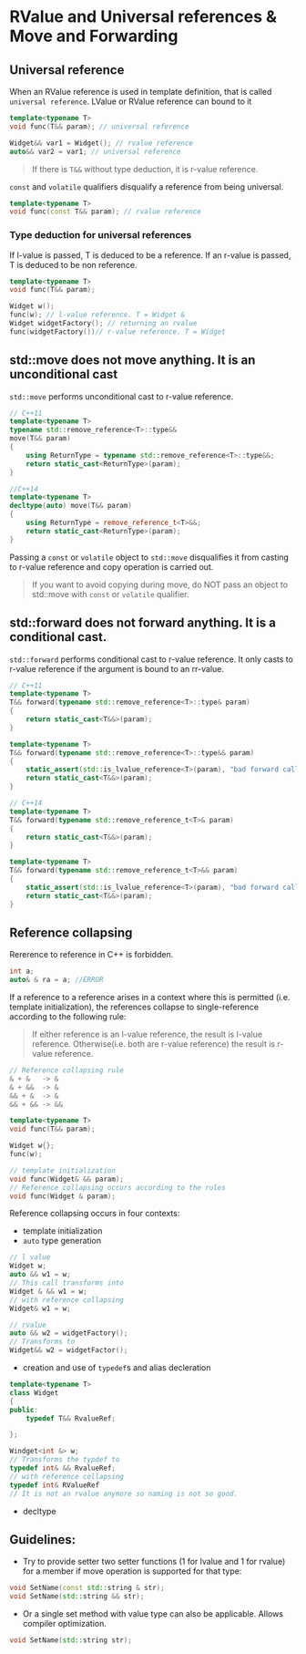 # RValue and Universal references & Move and Forwarding
## Universal reference
When an RValue reference is used in template definition, that is called `universal reference`. LValue or RValue reference can bound to it
```cpp
template<typename T>
void func(T&& param); // universal reference

Widget&& var1 = Widget(); // rvalue reference
auto&& var2 = var1; // universal reference
```
> If there is `T&&` without type deduction, it is r-value reference. 

`const` and `volatile` qualifiers disqualify a reference from being universal.

```cpp
template<typename T>
void func(const T&& param); // rvalue reference
```
### Type deduction for universal references
If l-value is passed, T is deduced to be a reference. If an r-value is passed, T is deduced to be non reference.
```cpp
template<typename T>
void func(T&& param);

Widget w();
func(w); // l-value reference. T = Widget &
Widget widgetFactory(); // returning an rvalue
func(widgetFactory())// r-value reference. T = Widget
```

## std::move does not move anything. It is an unconditional cast
`std::move` performs unconditional cast to r-value reference.
```cpp
// C++11
template<typename T>
typename std::remove_reference<T>::type&&
move(T&& param)
{
    using ReturnType = typename std::remove_reference<T>::type&&;
    return static_cast<ReturnType>(param);
}

//C++14
template<typename T>
decltype(auto) move(T&& param)
{
    using ReturnType = remove_reference_t<T>&&;
    return static_cast<ReturnType>(param);
}

```

Passing a `const` or `volatile` object to `std::move` disqualifies it from casting to r-value reference and copy operation is carried out.
> If you want to avoid copying during move, do NOT pass an object to std::move with `const` or `volatile` qualifier.

## std::forward does not forward anything. It is a conditional cast.
`std::forward` performs conditional cast to r-value reference. It only casts to r-value reference if the argument is bound to an rr-value.
```cpp
// C++11
template<typename T>
T&& forward(typename std::remove_reference<T>::type& param)
{
    return static_cast<T&&>(param);
}

template<typename T>
T&& forward(typename std::remove_reference<T>::type&& param)
{
    static_assert(std::is_lvalue_reference<T>(param), "bad forward call");
    return static_cast<T&&>(param);
}

// C++14
template<typename T>
T&& forward(typename std::remove_reference_t<T>& param)
{
    return static_cast<T&&>(param);
}

template<typename T>
T&& forward(typename std::remove_reference_t<T>&& param)
{
    static_assert(std::is_lvalue_reference<T>(param), "bad forward call");
    return static_cast<T&&>(param);
}

```


## Reference collapsing
Rererence to reference in C++ is forbidden.
```cpp
int a;
auto& & ra = a; //ERROR
```
If a reference to a reference arises in a context where this is permitted (i.e. template initialization), the references collapse to single-reference according to the following rule:
> If either reference is an l-value reference, the result is l-value reference. Otherwise(i.e. both are r-value reference) the result is r-value reference.

```cpp
// Reference collapsing rule
& + &   -> &
& + &&  -> &
&& + &  -> &
&& + && -> &&

template<typename T>
void func(T&& param);

Widget w{};
func(w);

// template initialization
void func(Widget& && param);
// Reference collapsing occurs according to the rules
void func(Widget & param);
```

Reference collapsing occurs in four contexts:
* template initialization
* `auto` type generation
```cpp
// l value
Widget w;
auto && w1 = w;
// This call transforms into
Widget & && w1 = w;
// with reference collapsing
Widget& w1 = w;

// rvalue
auto && w2 = widgetFactory();
// Transforms to
Widget&& w2 = widgetFactor();
```
* creation and use of `typedef`s and alias decleration
```cpp
template<typename T>
class Widget
{
public:
    typedef T&& RvalueRef;

};

Windget<int &> w;
// Transforms the typdef to
typedef int& && RvalueRef;
// with reference collapsing
typedef int& RValueRef
// It is not an rvalue anymore so naming is not so good.
```
* decltype


## Guidelines:
- Try to provide setter two setter functions (1 for lvalue and 1 for rvalue) for a member if move operation is supported for that type:
```cpp
void SetName(const std::string & str);
void SetName(std::string && str);
```
- Or a single set method with value type can also be applicable. Allows compiler optimization.
```cpp
void SetName(std::string str);
```

